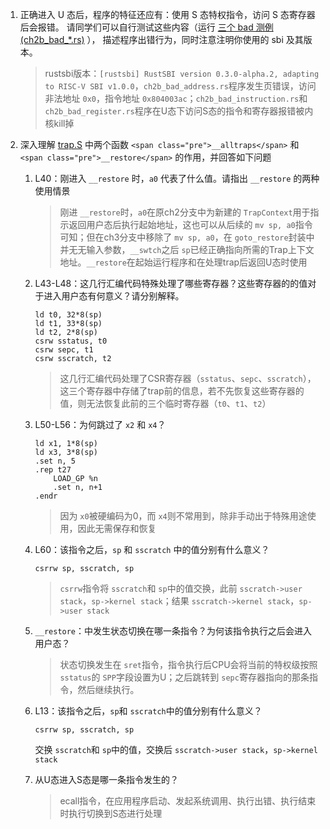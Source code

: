 1. 正确进入 U 态后，程序的特征还应有：使用 S 态特权指令，访问 S 态寄存器后会报错。 请同学们可以自行测试这些内容（运行 [三个 bad 测例 (ch2b_bad_*.rs)](https://github.com/LearningOS/rCore-Tutorial-Test-2024S/tree/master/src/bin) ）， 描述程序出错行为，同时注意注明你使用的 sbi 及其版本。

   > rustsbi版本：`[rustsbi] RustSBI version 0.3.0-alpha.2, adapting to RISC-V SBI v1.0.0`，`ch2b_bad_address.rs`程序发生页错误，访问非法地址 `0x0`，指令地址 `0x804003ac`；`ch2b_bad_instruction.rs`和 `ch2b_bad_register.rs`程序在U态下访问S态的指令和寄存器报错被内核kill掉
   >
2. 深入理解 [trap.S](https://github.com/LearningOS/rCore-Tutorial-Code-2024S/blob/ch3/os/src/trap/trap.S) 中两个函数 `<span class="pre">__alltraps</span>` 和 `<span class="pre">__restore</span>` 的作用，并回答如下问题

   1. L40：刚进入 `__restore` 时，`a0` 代表了什么值。请指出 `__restore` 的两种使用情景

      > 刚进 `__restore`时，`a0`在原ch2分支中为新建的 `TrapContext`用于指示返回用户态后执行起始地址，这也可以从后续的 `mv sp, a0`指令可知；但在ch3分支中移除了 `mv sp, a0`，在 `goto_restore`封装中并无无输入参数，`__swtch`之后 `sp`已经正确指向所需的Trap上下文地址。`__restore`在起始运行程序和在处理trap后返回U态时使用
      >
   2. L43-L48：这几行汇编代码特殊处理了哪些寄存器？这些寄存器的的值对于进入用户态有何意义？请分别解释。

      ```
      ld t0, 32*8(sp)
      ld t1, 33*8(sp)
      ld t2, 2*8(sp)
      csrw sstatus, t0
      csrw sepc, t1
      csrw sscratch, t2
      ```
      > 这几行汇编代码处理了CSR寄存器（`sstatus`、`sepc`、`sscratch`），这三个寄存器中存储了trap前的信息，若不先恢复这些寄存器的值，则无法恢复此前的三个临时寄存器（`t0`、`t1`、`t2`）
      >
   3. L50-L56：为何跳过了 `x2` 和 `x4`？

      ```
      ld x1, 1*8(sp)
      ld x3, 3*8(sp)
      .set n, 5
      .rep t27
          LOAD_GP %n
          .set n, n+1
      .endr
      ```
      > 因为 `x0`被硬编码为0，而 `x4`则不常用到，除非手动出于特殊用途使用，因此无需保存和恢复
      >
   4. L60：该指令之后，`sp` 和 `sscratch` 中的值分别有什么意义？

      ```
      csrrw sp, sscratch, sp
      ```
      > `csrrw`指令将 `sscratch`和 `sp`中的值交换，此前 `sscratch->user stack`，`sp->kernel stack`；结果 `sscratch->kernel stack`，`sp->user stack`
      >
   5. `__restore`：中发生状态切换在哪一条指令？为何该指令执行之后会进入用户态？

      > 状态切换发生在 `sret`指令，指令执行后CPU会将当前的特权级按照 `sstatus`的 `SPP`字段设置为U；之后跳转到 `sepc`寄存器指向的那条指令，然后继续执行。
      >
   6. L13：该指令之后，`sp`和 `sscratch`中的值分别有什么意义？

      ```
      csrrw sp, sscratch, sp
      ```
      交换 `sscratch`和 `sp`中的值，交换后 `sscratch->user stack`，`sp->kernel stack`
   7. 从U态进入S态是哪一条指令发生的？

      > ecall指令，在应用程序启动、发起系统调用、执行出错、执行结束时执行切换到S态进行处理
      >
